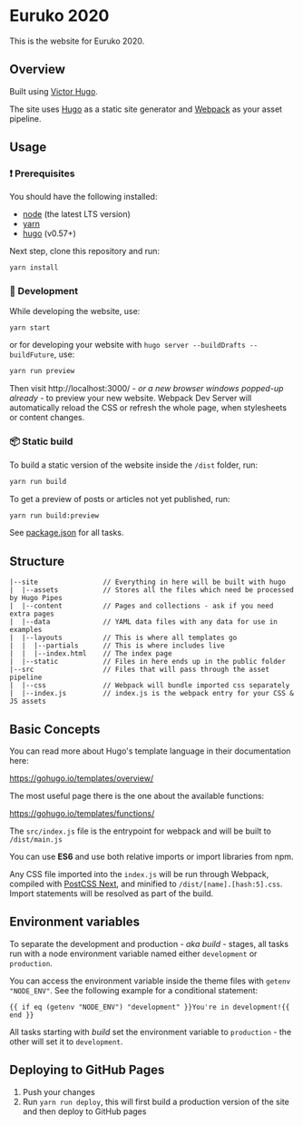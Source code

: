 # Euruko 2020

This is the website for Euruko 2020.

## Overview

Built using [Victor Hugo](https://github.com/netlify-templates/victor-hugo).

The site uses [Hugo](https://gohugo.io/) as a static site generator and [Webpack](https://webpack.js.org/) as your asset pipeline.

## Usage

### :exclamation: Prerequisites

You should have the following installed:

* [node](https://nodejs.org/en/download/) (the latest LTS version)
* [yarn](https://yarnpkg.com/en/docs/install)
* [hugo](https://gohugo.io/getting-started/installing/) (v0.57+)

Next step, clone this repository and run:

```bash
yarn install
```

### :construction_worker: Development

While developing the website, use:

```bash
yarn start
```

or for developing your website with `hugo server --buildDrafts --buildFuture`, use:

```bash
yarn run preview
```

Then visit http://localhost:3000/ _- or a new browser windows popped-up already -_ to preview your new website. Webpack Dev Server will automatically reload the CSS or refresh the whole page, when stylesheets or content changes.

### :package: Static build

To build a static version of the website inside the `/dist` folder, run:

```bash
yarn run build
```

To get a preview of posts or articles not yet published, run:

```bash
yarn run build:preview
```

See [package.json](package.json#L8) for all tasks.

## Structure

```
|--site                // Everything in here will be built with hugo
|  |--assets           // Stores all the files which need be processed by Hugo Pipes
|  |--content          // Pages and collections - ask if you need extra pages
|  |--data             // YAML data files with any data for use in examples
|  |--layouts          // This is where all templates go
|  |  |--partials      // This is where includes live
|  |  |--index.html    // The index page
|  |--static           // Files in here ends up in the public folder
|--src                 // Files that will pass through the asset pipeline
|  |--css              // Webpack will bundle imported css separately
|  |--index.js         // index.js is the webpack entry for your CSS & JS assets
```

## Basic Concepts

You can read more about Hugo's template language in their documentation here:

https://gohugo.io/templates/overview/

The most useful page there is the one about the available functions:

https://gohugo.io/templates/functions/

The `src/index.js` file is the entrypoint for webpack and will be built to `/dist/main.js`

You can use **ES6** and use both relative imports or import libraries from npm.

Any CSS file imported into the `index.js` will be run through Webpack, compiled with [PostCSS Next](http://cssnext.io/), and
minified to `/dist/[name].[hash:5].css`. Import statements will be resolved as part of the build.

## Environment variables

To separate the development and production _- aka build -_ stages, all tasks run with a node environment variable named either `development` or `production`.

You can access the environment variable inside the theme files with `getenv "NODE_ENV"`. See the following example for a conditional statement:

    {{ if eq (getenv "NODE_ENV") "development" }}You're in development!{{ end }}

All tasks starting with _build_ set the environment variable to `production` - the other will set it to `development`.

## Deploying to GitHub Pages

1. Push your changes
2. Run `yarn run deploy`, this will first build a production version of the site and then deploy to GitHub pages
